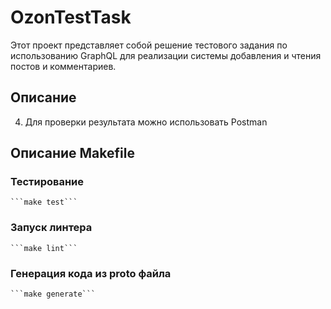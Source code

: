 # OzonTestTask

Этот проект представляет собой решение тестового задания по использованию GraphQL для реализации системы добавления и чтения постов и комментариев.

## Описание


4. Для проверки результата можно использовать Postman 

## Описание Makefile

### Тестирование

    ```make test```

### Запуск линтера

    ```make lint```

### Генерация кода из proto файла

    ```make generate```